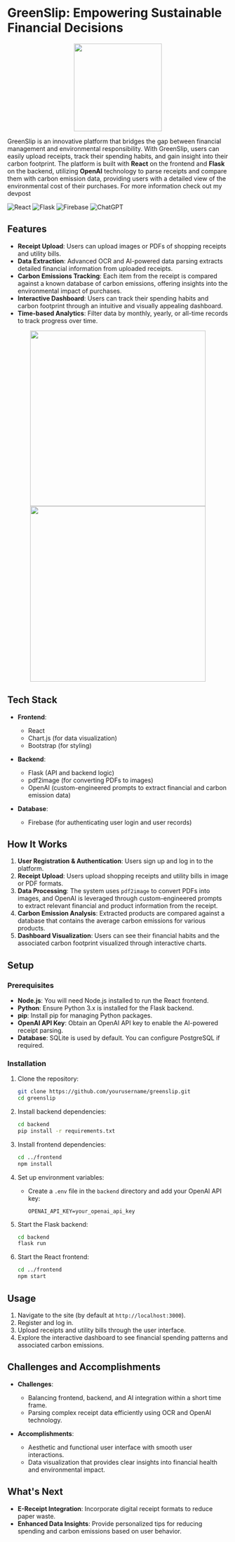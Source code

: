 # GreenSlip: Empowering Sustainable Financial Decisions

<div align=center>
  <image src='https://d112y698adiu2z.cloudfront.net/photos/production/software_photos/002/931/087/datas/gallery.jpg' height=200>
</div>

GreenSlip is an innovative platform that bridges the gap between financial management and environmental responsibility. With GreenSlip, users can easily upload receipts, track their spending habits, and gain insight into their carbon footprint. The platform is built with **React** on the frontend and **Flask** on the backend, utilizing **OpenAI** technology to parse receipts and compare them with carbon emission data, providing users with a detailed view of the environmental cost of their purchases. For more information check out my devpost

![React](https://img.shields.io/badge/react-%2320232a.svg?style=for-the-badge&logo=react&logoColor=%2361DAFB)
![Flask](https://img.shields.io/badge/flask-%23000.svg?style=for-the-badge&logo=flask&logoColor=white)
![Firebase](https://img.shields.io/badge/firebase-%23039BE5.svg?style=for-the-badge&logo=firebase)
![ChatGPT](https://img.shields.io/badge/chatGPT-74aa9c?style=for-the-badge&logo=openai&logoColor=white)

## Features

- **Receipt Upload**: Users can upload images or PDFs of shopping receipts and utility bills.
- **Data Extraction**: Advanced OCR and AI-powered data parsing extracts detailed financial information from uploaded receipts.
- **Carbon Emissions Tracking**: Each item from the receipt is compared against a known database of carbon emissions, offering insights into the environmental impact of purchases.
- **Interactive Dashboard**: Users can track their spending habits and carbon footprint through an intuitive and visually appealing dashboard.
- **Time-based Analytics**: Filter data by monthly, yearly, or all-time records to track progress over time.

<div align=center>
  <image src='https://d112y698adiu2z.cloudfront.net/photos/production/software_photos/002/931/048/datas/gallery.jpg' height=400>
  <image src='https://d112y698adiu2z.cloudfront.net/photos/production/software_photos/002/930/941/datas/gallery.jpg' height=400>
</div>

## Tech Stack

- **Frontend**: 
  - React
  - Chart.js (for data visualization)
  - Bootstrap (for styling)
  
- **Backend**: 
  - Flask (API and backend logic)
  - pdf2image (for converting PDFs to images)
  - OpenAI (custom-engineered prompts to extract financial and carbon emission data)
  
- **Database**:
  - Firebase (for authenticating user login and user records)

## How It Works

1. **User Registration & Authentication**: Users sign up and log in to the platform.
2. **Receipt Upload**: Users upload shopping receipts and utility bills in image or PDF formats.
3. **Data Processing**: The system uses `pdf2image` to convert PDFs into images, and OpenAI is leveraged through custom-engineered prompts to extract relevant financial and product information from the receipt.
4. **Carbon Emission Analysis**: Extracted products are compared against a database that contains the average carbon emissions for various products.
5. **Dashboard Visualization**: Users can see their financial habits and the associated carbon footprint visualized through interactive charts.

## Setup

### Prerequisites

- **Node.js**: You will need Node.js installed to run the React frontend.
- **Python**: Ensure Python 3.x is installed for the Flask backend.
- **pip**: Install pip for managing Python packages.
- **OpenAI API Key**: Obtain an OpenAI API key to enable the AI-powered receipt parsing.
- **Database**: SQLite is used by default. You can configure PostgreSQL if required.

### Installation

1. Clone the repository:
    ```bash
    git clone https://github.com/yourusername/greenslip.git
    cd greenslip
    ```

2. Install backend dependencies:
    ```bash
    cd backend
    pip install -r requirements.txt
    ```

3. Install frontend dependencies:
    ```bash
    cd ../frontend
    npm install
    ```

4. Set up environment variables:
   - Create a `.env` file in the `backend` directory and add your OpenAI API key:
     ```
     OPENAI_API_KEY=your_openai_api_key
     ```

5. Start the Flask backend:
    ```bash
    cd backend
    flask run
    ```

6. Start the React frontend:
    ```bash
    cd ../frontend
    npm start
    ```

## Usage

1. Navigate to the site (by default at `http://localhost:3000`).
2. Register and log in.
3. Upload receipts and utility bills through the user interface.
4. Explore the interactive dashboard to see financial spending patterns and associated carbon emissions.

## Challenges and Accomplishments

- **Challenges**:
  - Balancing frontend, backend, and AI integration within a short time frame.
  - Parsing complex receipt data efficiently using OCR and OpenAI technology.
  
- **Accomplishments**:
  - Aesthetic and functional user interface with smooth user interactions.
  - Data visualization that provides clear insights into financial health and environmental impact.

## What's Next

- **E-Receipt Integration**: Incorporate digital receipt formats to reduce paper waste.
- **Enhanced Data Insights**: Provide personalized tips for reducing spending and carbon emissions based on user behavior.
